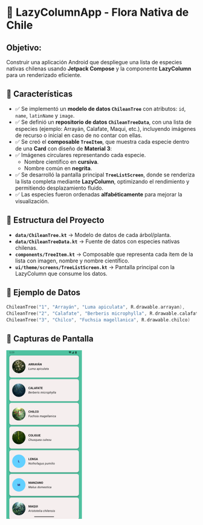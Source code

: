 
# 🌿 LazyColumnApp - Flora Nativa de Chile
## Objetivo:
Construir una aplicación Android que despliegue una lista de especies nativas chilenas usando **Jetpack Compose** y la componente **LazyColumn** para un renderizado eficiente.


## 🚀 Características


- ✅ Se implementó un **modelo de datos `ChileanTree`** con atributos: `id`, `name`, `latinName` y `image`.
- ✅ Se definió un **repositorio de datos `ChileanTreeData`**, con una lista de especies (ejemplo: Arrayán, Calafate, Maqui, etc.), incluyendo imágenes de recurso o inicial en caso de no contar con ellas.
- ✅ Se creó el **composable `TreeItem`**, que muestra cada especie dentro de una **Card** con diseño de **Material 3**:
- ✅ Imágenes circulares representando cada especie.
    - Nombre científico en **cursiva**.
    - Nombre común en **negrita**.
- ✅ Se desarrolló la pantalla principal **`TreeListScreen`**, donde se renderiza la lista completa mediante **LazyColumn**, optimizando el rendimiento y permitiendo desplazamiento fluido.
- ✅ Las especies fueron ordenadas **alfabéticamente** para mejorar la visualización.


## 📂 Estructura del Proyecto

- **`data/ChileanTree.kt`** → Modelo de datos de cada árbol/planta.
- **`data/ChileanTreeData.kt`** → Fuente de datos con especies nativas chilenas.
- **`components/TreeItem.kt`** → Composable que representa cada ítem de la lista con imagen, nombre y nombre científico.
- **`ui/theme/screens/TreeListScreen.kt`** → Pantalla principal con la LazyColumn que consume los datos.

## 🌱 Ejemplo de Datos

```kotlin
ChileanTree("1", "Arrayán", "Luma apiculata", R.drawable.arrayan),
ChileanTree("2", "Calafate", "Berberis microphylla", R.drawable.calafate),
ChileanTree("3", "Chilco", "Fuchsia magellanica", R.drawable.chilco)
```

## 📱 Capturas de Pantalla
<p float="left">
  <img src="screenshots/Screenshot_19.png" alt="Lista de árboles" width="200"/>
</p>

